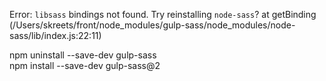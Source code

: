 Error: `libsass` bindings not found. Try reinstalling `node-sass`?
    at getBinding (/Users/skreets/front/node_modules/gulp-sass/node_modules/node-sass/lib/index.js:22:11)  

npm uninstall --save-dev gulp-sass  
npm install --save-dev gulp-sass@2